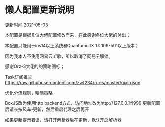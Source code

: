 # 懒人配置更新说明

更新时间 2021-05-03

本配置是根据几位大佬配置修改而来，在此感谢各位大佬的付出；

本配置只能用于ios14以上系统和QuantumultX 1.0.109-501以上版本；

因为我本人不使用网易云听歌，所以取消了网易云解锁。

感谢Orz-3大佬的的策略图标；

Task订阅推举  https://raw.githubusercontent.com/zwf234/rules/master/qixin.json

优化分流规则，精简策略

BoxJS改为使用http backend方式，访问地址改为http://127.0.0.1:9999   更新配置后请长按风车-更新，然后重启代理之后再开 
 
如果更新提示错误，请打开解析器后在更新，默认开启解析器
